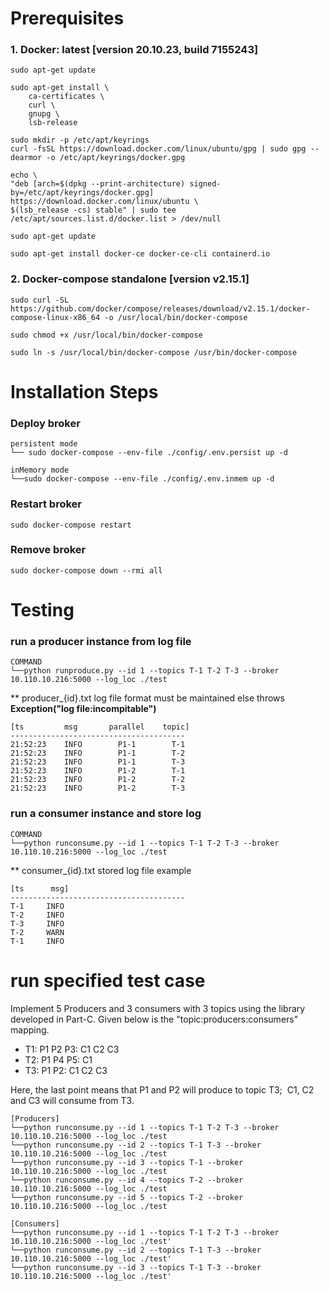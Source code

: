 # Prerequisites

### 1. Docker: latest [version 20.10.23, build 7155243]

    sudo apt-get update

    sudo apt-get install \
        ca-certificates \
        curl \
        gnupg \
        lsb-release

    sudo mkdir -p /etc/apt/keyrings
    curl -fsSL https://download.docker.com/linux/ubuntu/gpg | sudo gpg --dearmor -o /etc/apt/keyrings/docker.gpg

    echo \
    "deb [arch=$(dpkg --print-architecture) signed-by=/etc/apt/keyrings/docker.gpg] https://download.docker.com/linux/ubuntu \
    $(lsb_release -cs) stable" | sudo tee /etc/apt/sources.list.d/docker.list > /dev/null

    sudo apt-get update

    sudo apt-get install docker-ce docker-ce-cli containerd.io

### 2. Docker-compose standalone [version v2.15.1]
    sudo curl -SL https://github.com/docker/compose/releases/download/v2.15.1/docker-compose-linux-x86_64 -o /usr/local/bin/docker-compose
    
    sudo chmod +x /usr/local/bin/docker-compose
    
    sudo ln -s /usr/local/bin/docker-compose /usr/bin/docker-compose




# Installation Steps

### Deploy broker 
    persistent mode
    └── sudo docker-compose --env-file ./config/.env.persist up -d

    inMemory mode
    └──sudo docker-compose --env-file ./config/.env.inmem up -d

### Restart broker 
    sudo docker-compose restart

### Remove broker
    sudo docker-compose down --rmi all

# Testing

### run a producer instance from log file
    COMMAND
    └──python runproduce.py --id 1 --topics T-1 T-2 T-3 --broker 10.110.10.216:5000 --log_loc ./test

** producer_{id}.txt log file format must be maintained else throws <strong>Exception("log file:incompitable")</strong>

    [ts         msg       parallel    topic]
    ---------------------------------------
    21:52:23	INFO		P1-1		T-1
    21:52:23	INFO		P1-1		T-2
    21:52:23	INFO		P1-1		T-3
    21:52:23	INFO		P1-2		T-1
    21:52:23	INFO		P1-2		T-2
    21:52:23	INFO		P1-2		T-3

### run a consumer instance and store log
    COMMAND
    └──python runconsume.py --id 1 --topics T-1 T-2 T-3 --broker 10.110.10.216:5000 --log_loc ./test

** consumer_{id}.txt stored log file example 

    [ts      msg]
    ---------------------------------------
    T-1     INFO
    T-2     INFO
    T-3     INFO
    T-2     WARN
    T-1     INFO

# run specified test case
Implement 5 Producers and 3 consumers with 3 topics using the library developed in Part-C. Given below is the "topic:producers:consumers" mapping.

+ T1: P1 P2 P3: C1 C2 C3
+ T2: P1 P4 P5: C1 
+ T3: P1 P2: C1 C2 C3

Here, the last point means that P1 and P2 will produce to topic T3;  C1, C2 and C3 will consume from T3.

    [Producers]
    └──python runconsume.py --id 1 --topics T-1 T-2 T-3 --broker 10.110.10.216:5000 --log_loc ./test
    └──python runconsume.py --id 2 --topics T-1 T-3 --broker 10.110.10.216:5000 --log_loc ./test
    └──python runconsume.py --id 3 --topics T-1 --broker 10.110.10.216:5000 --log_loc ./test
    └──python runconsume.py --id 4 --topics T-2 --broker 10.110.10.216:5000 --log_loc ./test
    └──python runconsume.py --id 5 --topics T-2 --broker 10.110.10.216:5000 --log_loc ./test

    [Consumers]
    └──python runconsume.py --id 1 --topics T-1 T-2 T-3 --broker 10.110.10.216:5000 --log_loc ./test'
    └──python runconsume.py --id 2 --topics T-1 T-3 --broker 10.110.10.216:5000 --log_loc ./test'
    └──python runconsume.py --id 3 --topics T-1 T-3 --broker 10.110.10.216:5000 --log_loc ./test'
